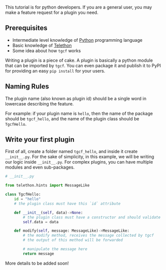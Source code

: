This tutorial is for python developers. If you are a general user, you may make a feature request for a plugin you need.

## Prerequisites
- Intermediate level knowledge of [Python](https://python.org) programming language
- Basic knowledge of [Telethon](https://github.com/LonamiWebs/Telethon)
- Some idea about how `tgcf` works


Writing a plugin is a piece of cake. A plugin is basically a python module that can be imported by `tgcf`. You can even package it and publish it to PyPI for providing an easy `pip install` for your users.

## Naming Rules

The plugin name (also known as plugin id) should be a single word in lowercase describing the feature.

For example: if your plugin name is `hello`, then the name of the package should be `tgcf_hello`, and the name of the plugin class should be `TgcfHello`.

## Write your first plugin

First of all, create a folder named `tgcf_hello`, and inside it create `__init__.py`. For the sake of simplicity, in this example, we will be writing our logic inside `__init__.py`. For complex plugins, you can have multiple modules and even sub-packages.


```python
# __init__.py

from telethon.hints import MessageLike

class TgcfHello:
    id = "hello"
    # the plugin class must have this `id` attribute

    def __init__(self, data)->None:
        # the plugin class must have a constructor and should validate data here
        self.data = data

    def modify(self, message: MessageLike)->MessageLike:
        # the modify method, receives the message collected by tgcf
        # the output of this method will be forwarded

        # manipulate the message here
        return message

```

More details to be added soon!
